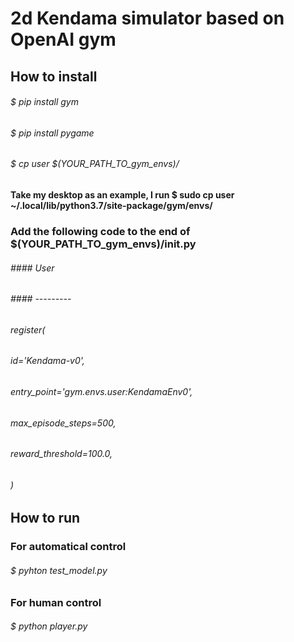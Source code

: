 # 2d Kendama simulator based on OpenAI gym

## How to install
###### $ pip install gym
###### $ pip install pygame
###### $ cp user $(YOUR_PATH_TO_gym_envs)/
####   Take my desktop as an example, I run $ sudo cp user ~/.local/lib/python3.7/site-package/gym/envs/
###  Add the following code to the end of $(YOUR_PATH_TO_gym_envs)/__init__.py
###### #### User
###### #### ---------

###### register(
######    id='Kendama-v0',
######    entry_point='gym.envs.user:KendamaEnv0',
######    max_episode_steps=500,
######    reward_threshold=100.0,
######    )


## How to run
###  For automatical control
###### $ pyhton test_model.py
###  For human control
###### $ python player.py



